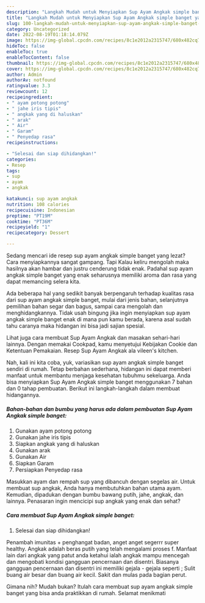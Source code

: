 ```yaml
---
description: "Langkah Mudah untuk Menyiapkan Sup Ayam Angkak simple banget yang Lezat Sekali"
title: "Langkah Mudah untuk Menyiapkan Sup Ayam Angkak simple banget yang Lezat Sekali"
slug: 100-langkah-mudah-untuk-menyiapkan-sup-ayam-angkak-simple-banget-yang-lezat-sekali
category: Uncategorized
date: 2022-08-19T01:18:14.079Z
image: https://img-global.cpcdn.com/recipes/8c1e2012a2315747/680x482cq70/sup-ayam-angkak-simple-banget-foto-resep-utama.jpg
hideToc: false
enableToc: true
enableTocContent: false
thumbnail: https://img-global.cpcdn.com/recipes/8c1e2012a2315747/680x482cq70/sup-ayam-angkak-simple-banget-foto-resep-utama.jpg
cover: https://img-global.cpcdn.com/recipes/8c1e2012a2315747/680x482cq70/sup-ayam-angkak-simple-banget-foto-resep-utama.jpg
author: Admin
authorAv: notfound
ratingvalue: 3.3
reviewcount: 12
recipeingredient:
- " ayam potong potong"
- " jahe iris tipis"
- " angkak yang di haluskan"
- " arak"
- " Air"
- " Garam"
- " Penyedap rasa"
recipeinstructions:

- "Selesai dan siap dihidangkan!"
categories:
- Resep
tags:
- sup
- ayam
- angkak

katakunci: sup ayam angkak 
nutrition: 108 calories
recipecuisine: Indonesian
preptime: "PT19M"
cooktime: "PT36M"
recipeyield: "1"
recipecategory: Dessert

---
```



Sedang mencari ide resep sup ayam angkak simple banget yang lezat? Cara menyiapkannya sangat gampang. Tapi Kalau keliru mengolah maka hasilnya akan hambar dan justru cenderung tidak enak. Padahal sup ayam angkak simple banget yang enak seharusnya memiliki aroma dan rasa yang dapat memancing selera kita.


Ada beberapa hal yang sedikit banyak berpengaruh terhadap kualitas rasa dari sup ayam angkak simple banget, mulai dari jenis bahan, selanjutnya pemilihan bahan segar dan bagus, sampai cara mengolah dan menghidangkannya. Tidak usah bingung jika ingin menyiapkan sup ayam angkak simple banget enak di mana pun kamu berada, karena asal sudah tahu caranya maka hidangan ini bisa jadi sajian spesial.

Lihat juga cara membuat Sup Ayam Angkak dan masakan sehari-hari lainnya. Dengan memakai Cookpad, kamu menyetujui Kebijakan Cookie dan Ketentuan Pemakaian. Resep Sup Ayam Angkak ala vileen&#39;s kitchen.


Nah, kali ini kita coba, yuk, variasikan sup ayam angkak simple banget sendiri di rumah. Tetap berbahan sederhana, hidangan ini dapat memberi manfaat untuk membantu menjaga kesehatan tubuhmu sekeluarga. Anda bisa menyiapkan Sup Ayam Angkak simple banget menggunakan 7 bahan dan 0 tahap pembuatan. Berikut ini langkah-langkah dalam membuat hidangannya.

<!--inarticleads1-->

##### Bahan-bahan dan bumbu yang harus ada dalam pembuatan Sup Ayam Angkak simple banget:

1. Gunakan  ayam potong potong
1. Gunakan  jahe iris tipis
1. Siapkan  angkak yang di haluskan
1. Gunakan  arak
1. Gunakan  Air
1. Siapkan  Garam
1. Persiapkan  Penyedap rasa


Masukkan ayam dan rempah sup yang dibancuh dengan segelas air. Untuk membuat sup angkak, Anda hanya membutuhkan bahan utama ayam. Kemudian, dipadukan dengan bumbu bawang putih, jahe, angkak, dan lainnya. Penasaran ingin mencicipi sup angkak yang enak dan sehat? 

<!--inarticleads2-->

##### Cara membuat Sup Ayam Angkak simple banget:


1. Selesai dan siap dihidangkan!

Penambah imunitas + penghangat badan, anget anget segerrr super healthy. Angkak adalah beras putih yang telah mengalami proses f. Manfaat lain dari angkak yang patut anda ketahui ialah angkak mampu mencegah dan mengobati kondisi gangguan pencernaan dan disentri. Biasanya gangguan pencernaan dan disentri ini memiliki gejala - gejala seperti ; Sulit buang air besar dan buang air kecil. Sakit dan mulas pada bagian perut. 

Gimana nih? Mudah bukan? Itulah cara membuat sup ayam angkak simple banget yang bisa anda praktikkan di rumah. Selamat menikmati
